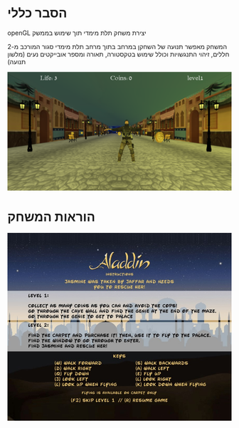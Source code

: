 # הסבר כללי
openGL יצירת משחק תלת מימדי תוך שימוש בממשק

המשחק מאפשר תנועה של השחקן במרחב בתוך מרחב תלת מימדי סגור המורכב מ-2 חללים, זיהוי התנגשויות וכולל שימוש בטקסטורה, תאורה ומספר אובייקטים נעים (מלשון תנועה)

![alt text](https://github.com/dekelyosef/computer-graphics-project---3DGame/blob/main/resources/openScreen.png)

# הוראות המשחק
![alt text](https://github.com/dekelyosef/computer-graphics-project---3DGame/blob/main/resources/textures/instructionsMenu.jpg)
